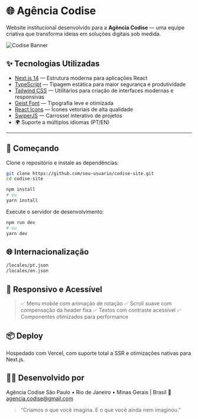 # 🌐 Agência Codise

Website institucional desenvolvido para a **Agência Codise** — uma equipe criativa que transforma ideias em soluções digitais sob medida.

![Codise Banner](public/codise-banner.png)

## ✨ Tecnologias Utilizadas

- [Next.js 14](https://nextjs.org) — Estrutura moderna para aplicações React
- [TypeScript](https://www.typescriptlang.org) — Tipagem estática para maior segurança e produtividade
- [Tailwind CSS](https://tailwindcss.com) — Utilitários para criação de interfaces modernas e responsivas
- [Geist Font](https://vercel.com/font) — Tipografia leve e otimizada
- [React Icons](https://react-icons.github.io/react-icons/) — Ícones vetoriais de alta qualidade
- [SwiperJS](https://swiperjs.com/react) — Carrossel interativo de projetos
- 🌍 Suporte a múltiplos idiomas (PT/EN)

---

## 🚀 Começando

Clone o repositório e instale as dependências:

```bash
git clone https://github.com/seu-usuario/codise-site.git
cd codise-site

npm install
# ou
yarn install
```

Execute o servidor de desenvolvimento:
```bash
npm run dev
# ou
yarn dev
```

## 🌐 Internacionalização

```bash
/locales/pt.json
/locales/en.json
```

## 📱 Responsivo e Acessível

> ✅ Menu mobile com animação de rotação
> ✅ Scroll suave com compensação da header fixa
> ✅ Textos com contraste acessível
> ✅ Componentes otimizados para performance

## 📦 Deploy
Hospedado com Vercel, com suporte total a SSR e otimizações nativas para Next.js.

## 🧑‍💻 Desenvolvido por
Agência Codise
São Paulo • Rio de Janeiro • Minas Gerais | Brasil
📩 agencia.codise@gmail.com

> “Criamos o que você imagina. E o que você ainda nem imaginou.”